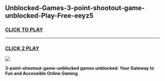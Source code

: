 
## Unblocked-Games-3-point-shootout-game-unblocked-Play-Free-eeyz5
<h3>
<a href="https://premium76.site?title=3-point-shootout-game-unblocked&ref=20M">CLICK TO PLAY</a></h3>
<hr>

<h3>
<a href="https://premium76.site?title=3-point-shootout-game-unblocked&ref=20M">CLICK 2 PLAY</a>
  
</h3>

<a href="https://premium76.site?title=3-point-shootout-game-unblocked&ref=19M"><img src="https://clearcache.store/games.png"></a>


**3-point-shootout-game-unblocked games unblocked: Your Gateway to Fun and Accessible Online Gaming**
